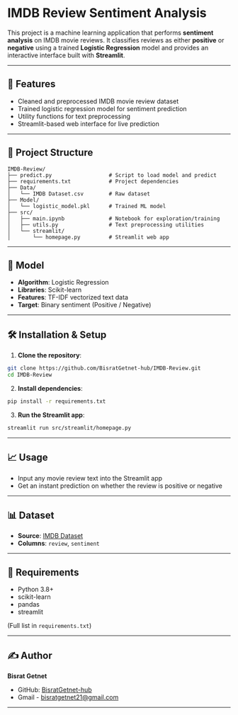 # IMDB Review Sentiment Analysis

This project is a machine learning application that performs **sentiment analysis** on IMDB movie reviews. It classifies reviews as either **positive** or **negative** using a trained **Logistic Regression** model and provides an interactive interface built with **Streamlit**.

---

## 🚀 Features

- Cleaned and preprocessed IMDB movie review dataset
- Trained logistic regression model for sentiment prediction
- Utility functions for text preprocessing
- Streamlit-based web interface for live prediction

---

## 📁 Project Structure

```
IMDB-Review/
├── predict.py                  # Script to load model and predict
├── requirements.txt            # Project dependencies
├── Data/
│   └── IMDB Dataset.csv        # Raw dataset
├── Model/
│   └── logistic_model.pkl      # Trained ML model
├── src/
│   ├── main.ipynb              # Notebook for exploration/training
│   ├── utils.py                # Text preprocessing utilities
│   └── streamlit/
│       └── homepage.py         # Streamlit web app
```

---

## 🧠 Model

- **Algorithm**: Logistic Regression
- **Libraries**: Scikit-learn
- **Features**: TF-IDF vectorized text data
- **Target**: Binary sentiment (Positive / Negative)

---

## 🛠 Installation & Setup

1. **Clone the repository**:

```bash
git clone https://github.com/BisratGetnet-hub/IMDB-Review.git
cd IMDB-Review
```

2. **Install dependencies**:

```bash
pip install -r requirements.txt
```

3. **Run the Streamlit app**:

```bash
streamlit run src/streamlit/homepage.py
```

---

## 📈 Usage

- Input any movie review text into the Streamlit app
- Get an instant prediction on whether the review is positive or negative

---

## 📊 Dataset

- **Source**: [IMDB Dataset](https://www.kaggle.com/datasets/lakshmi25npathi/imdb-dataset-of-50k-movie-reviews)
- **Columns**: `review`, `sentiment`

---

## 📌 Requirements

- Python 3.8+
- scikit-learn
- pandas
- streamlit

(Full list in `requirements.txt`)

---

## ✍️ Author

**Bisrat Getnet**

- GitHub: [BisratGetnet-hub](https://github.com/BisratGetnet-hub)
- Gmail - bisratgetnet21@gmail.com

---

